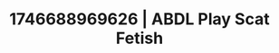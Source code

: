 ---
categories:
- AI-generated
- Back arch
- Sensual teasing
- Slow undress
- Cyberpunk intimacy
- ASMR
- Delicate restraint
- Cosplay
image: /assets/images/1746688969626.jpg
layout: post
seo:
  description: Featured content with exclusive Scat Fetish, ABDL Play. HD images available.
  keywords: Scat Fetish, ABDL Play
  og_image: /assets/images/1746688969626.jpg
  schema_type: VisualArtwork
tags:
- '#1746688969626'
- ABDL Play
- Scat Fetish
title: 1746688969626 | ABDL Play Scat Fetish
---